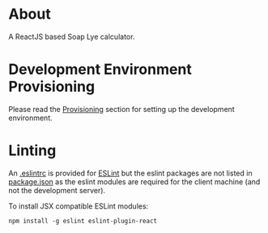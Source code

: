 # About

A ReactJS based Soap Lye calculator.

# Development Environment Provisioning

Please read the [Provisioning](./doc/provision.md) section for setting up the development environment.

# Linting

An [.eslintrc](./eslintrc) is provided for [ESLint](http://eslint.org/) but the eslint packages are not listed in [package.json](./package.json) as
  the eslint modules are required for the client machine (and not the development server).

To install JSX compatible ESLint modules:

```
npm install -g eslint eslint-plugin-react
```